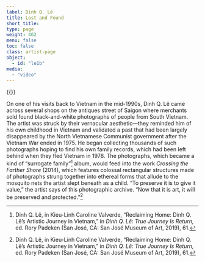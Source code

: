 ```yaml
---
label: Dinh Q. Lê
title: Lost and Found
short_title:
type: page
weight: 462
menu: false
toc: false
class: artist-page
object:
  - id: "le1b"
media:
  - "video"
---
```

{{<q-figure id="le1b">}}

On one of his visits back to Vietnam in the mid-1990s, Dinh Q. Lê came across several shops on the antiques street of Saigon where merchants sold found black-and-white photographs of people from South Vietnam. The artist was struck by their vernacular aesthetic—they reminded him of his own childhood in Vietnam and validated a past that had been largely disappeared by the North Vietnamese Communist government after the Vietnam War ended in 1975. He began collecting thousands of such photographs hoping to find his own family records, which had been left behind when they fled Vietnam in 1978. The photographs, which became a kind of “surrogate family”[^1] album, would feed into the work *Crossing the Farther Shore* (2014), which features colossal rectangular structures made of photographs strung together into ethereal forms that allude to the mosquito nets the artist slept beneath as a child. “To preserve it is to give it value,” the artist says of this photographic archive. “Now that it is art, it will be preserved and protected.”[^2]

[^1]: Dinh Q. Lê, in Kieu-Linh Caroline Valverde, “Reclaiming Home: Dinh Q. Lê’s Artistic Journey in Vietnam,” in *Dinh Q. Lê: True Journey Is Return,* ed. Rory Padeken (San José, CA: San José Museum of Art, 2019), 61.

[^2]: Dinh Q. Lê, in Kieu-Linh Caroline Valverde, “Reclaiming Home: Dinh Q. Lê’s Artistic Journey in Vietnam,” in *Dinh Q. Lê: True Journey Is Return,* ed. Rory Padeken (San José, CA: San José Museum of Art, 2019), 61.
